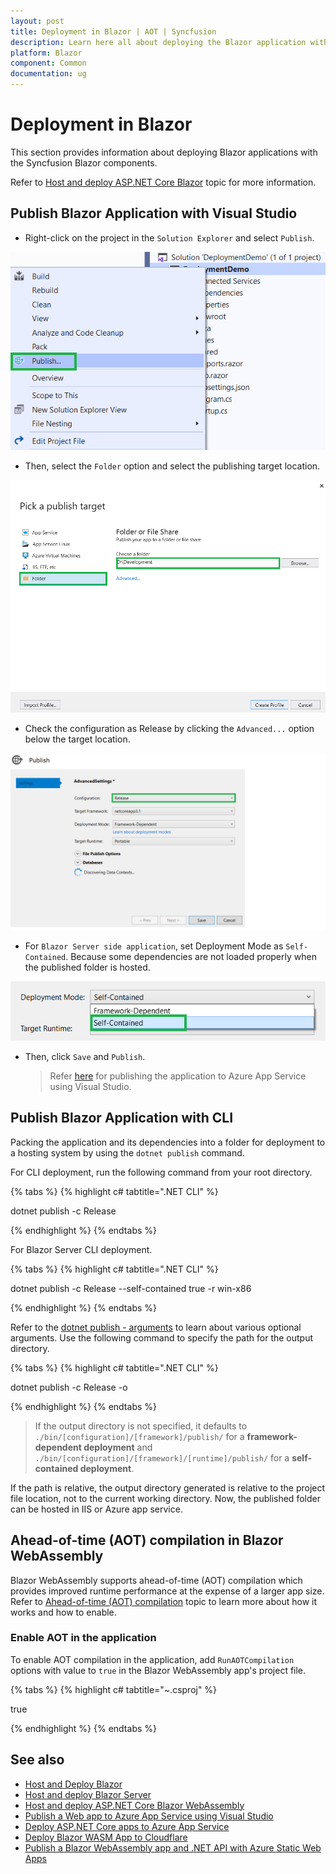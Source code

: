 ```yaml
---
layout: post
title: Deployment in Blazor | AOT | Syncfusion
description: Learn here all about deploying the Blazor application with Syncfusion Blazor Components and much more.
platform: Blazor
component: Common
documentation: ug
---
```


# Deployment in Blazor

This section provides information about deploying Blazor applications with the Syncfusion Blazor components. 

Refer to [Host and deploy ASP.NET Core Blazor](https://docs.microsoft.com/en-us/aspnet/core/blazor/host-and-deploy/) topic for more information.

## Publish Blazor Application with Visual Studio

* Right-click on the project in the `Solution Explorer` and select `Publish`.

![Solution Explorer in Blazor](./images/publish.png)

* Then, select the `Folder` option and select the publishing target location.

![Publish Location in Blazor](./images/folder.png)

* Check the configuration as Release by clicking the `Advanced...` option below the target location.

![Release Configuration in Blazor](./images/config.png)

* For `Blazor Server side application`, set Deployment Mode as `Self-Contained`. Because some dependencies are not loaded properly when the published folder is hosted.

![Deploy Mode in Blazor](./images/deploy.png)

* Then, click `Save` and `Publish`.

    > Refer [here](https://docs.microsoft.com/en-us/visualstudio/deployment/quickstart-deploy-to-azure?view=vs-2019) for publishing the application to Azure App Service using Visual Studio.  

## Publish Blazor Application with CLI

Packing the application and its dependencies into a folder for deployment to a hosting system by using the `dotnet publish` command.

For CLI deployment, run the following command from your root directory.

{% tabs %}
{% highlight c# tabtitle=".NET CLI" %}

dotnet publish -c Release

{% endhighlight %}
{% endtabs %}

For Blazor Server CLI deployment.

{% tabs %}
{% highlight c# tabtitle=".NET CLI" %}

dotnet publish -c Release --self-contained true -r win-x86

{% endhighlight %}
{% endtabs %}

Refer to the [dotnet publish - arguments](https://docs.microsoft.com/en-us/dotnet/core/tools/dotnet-publish?tabs=netcore21#arguments) to learn about various optional arguments. Use the following command to specify the path for the output directory.

{% tabs %}
{% highlight c# tabtitle=".NET CLI" %}

dotnet publish -c Release -o <output directory>

{% endhighlight %}
{% endtabs %}

> If the output directory is not specified, it defaults to `./bin/[configuration]/[framework]/publish/` for a **framework-dependent deployment** and `./bin/[configuration]/[framework]/[runtime]/publish/` for a **self-contained deployment**.

If the path is relative, the output directory generated is relative to the project file location, not to the current working directory. Now, the published folder can be hosted in IIS or Azure app service.

## Ahead-of-time (AOT) compilation in Blazor WebAssembly

Blazor WebAssembly supports ahead-of-time (AOT) compilation which provides improved runtime performance at the expense of a larger app size. Refer to [Ahead-of-time (AOT) compilation](https://docs.microsoft.com/en-us/aspnet/core/blazor/host-and-deploy/webassembly?view=aspnetcore-6.0#ahead-of-time-aot-compilation) topic to learn more about how it works and how to enable. 

### Enable AOT in the application

To enable AOT compilation in the application, add `RunAOTCompilation` options with value to `true` in the Blazor WebAssembly app's project file.

{% tabs %}
{% highlight c# tabtitle="~.csproj" %}

<PropertyGroup>
    <RunAOTCompilation>true</RunAOTCompilation>
</PropertyGroup>

{% endhighlight %}
{% endtabs %}

## See also

* [Host and Deploy Blazor](https://docs.microsoft.com/en-us/aspnet/core/blazor/host-and-deploy/)
* [Host and deploy Blazor Server](https://docs.microsoft.com/en-us/aspnet/core/blazor/host-and-deploy/server)
* [Host and deploy ASP.NET Core Blazor WebAssembly](https://docs.microsoft.com/en-us/aspnet/core/blazor/host-and-deploy/webassembly)
* [Publish a Web app to Azure App Service using Visual Studio](https://docs.microsoft.com/en-us/visualstudio/deployment/quickstart-deploy-aspnet-web-app)
* [Deploy ASP.NET Core apps to Azure App Service](https://docs.microsoft.com/en-us/aspnet/core/host-and-deploy/azure-apps/)
* [Deploy Blazor WASM App to Cloudflare](https://www.syncfusion.com/blogs/post/easily-deploy-a-blazor-webassembly-app-to-cloudflare.aspx)
* [Publish a Blazor WebAssembly app and .NET API with Azure Static Web Apps](https://docs.microsoft.com/en-us/learn/modules/publish-app-service-static-web-app-api-dotnet/)
